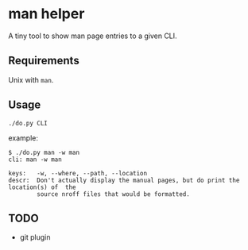 # man helper

A tiny tool to show man page entries to a given CLI.

## Requirements

Unix with `man`.

## Usage

```
./do.py CLI
```

example:
```
$ ./do.py man -w man
cli: man -w man

keys:   -w, --where, --path, --location
descr:  Don't actually display the manual pages, but do print the location(s) of  the
        source nroff files that would be formatted.
```

## TODO

- git plugin
